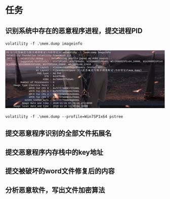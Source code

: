 # 任务
## 识别系统中存在的恶意程序进程，提交进程PID

`volatility -f .\mem.dump imageinfo`

![](attachments/Pasted%20image%2020230309143833.png)

`volatility -f .\mem.dump --profile=Win7SP1x64 pstree`


## 提交恶意程序识别的全部文件拓展名

## 提交恶意程序内存栈中的key地址

## 提交被破坏的word文件修复后的内容

## 分析恶意软件，写出文件加密算法

